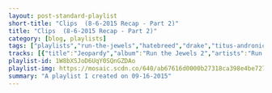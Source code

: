 ```yaml
---
layout: post-standard-playlist
short-title: "Clips  (8-6-2015 Recap - Part 2)"
title: "Clips  (8-6-2015 Recap - Part 2)"
category: [blog, playlists]
tags: ["playlists","run-the-jewels","hatebreed","drake","titus-andronicus","hatebreed","lil-dicky","run-the-jewels","drake","run-the-jewels","drake,-partynextdoor","bear-vs.-shark","hatebreed","titus-andronicus","hatebreed","run-the-jewels,-travis-barker","drake","bear-vs.-shark","titus-andronicus","run-the-jewels","drake","titus-andronicus","run-the-jewels,-boots","hatebreed","drake","lil-dicky,-jace","bear-vs.-shark","titus-andronicus","bobby-darin-&-the-rinky-dinks","lil-dicky,-hannibal-buress","lil-dicky","lil-dicky","run-the-jewels,-gangsta-boo","lil-dicky","titus-andronicus","hatebreed","drake","bear-vs.-shark","hatebreed","run-the-jewels,-zack-de-la-rocha","hatebreed","titus-andronicus","drake","bear-vs.-shark","drake","bear-vs.-shark","titus-andronicus","drake","bear-vs.-shark","drake","titus-andronicus","lil-dicky,-snoop-dogg","titus-andronicus","lil-dicky,-brain","titus-andronicus","beach-house","lil-dicky","beach-house"]
tracks: [{"title":"Jeopardy","album":"Run the Jewels 2","artists":"Run The Jewels"},{"title":"Ghosts Of War","album":"For The Lions","artists":"Hatebreed"},{"title":"No Tellin'","album":"If You're Reading This It's Too Late","artists":"Drake"},{"title":"Dimed Out","album":"The Most Lamentable Tragedy","artists":"Titus Andronicus"},{"title":"Set It Off","album":"For The Lions","artists":"Hatebreed"},{"title":"Who Knew","album":"Professional Rapper","artists":"Lil Dicky"},{"title":"All My Life","album":"Run the Jewels 2","artists":"Run The Jewels"},{"title":"Star67","album":"If You're Reading This It's Too Late","artists":"Drake"},{"title":"Blockbuster Night Part 1","album":"Run the Jewels 2","artists":"Run The Jewels"},{"title":"Preach","album":"If You're Reading This It's Too Late","artists":"Drake, PARTYNEXTDOOR"},{"title":"Ma Jolie","album":"Right Now, You're in the Best of Hands","artists":"Bear Vs. Shark"},{"title":"Your Mistake","album":"For The Lions","artists":"Hatebreed"},{"title":"Lookalike","album":"The Most Lamentable Tragedy","artists":"Titus Andronicus"},{"title":"Hatebreeders","album":"For The Lions","artists":"Hatebreed"},{"title":"All Due Respect (feat. Travis Barker)","album":"Run the Jewels 2","artists":"Run The Jewels, Travis Barker"},{"title":"Madonna","album":"If You're Reading This It's Too Late","artists":"Drake"},{"title":"MPS","album":"Right Now, You're in the Best of Hands","artists":"Bear Vs. Shark"},{"title":"Look Alive","album":"The Most Lamentable Tragedy","artists":"Titus Andronicus"},{"title":"Lie, Cheat, Steal","album":"Run the Jewels 2","artists":"Run The Jewels"},{"title":"6 Man","album":"If You're Reading This It's Too Late","artists":"Drake"},{"title":"No Future Part V : In Endless Dreaming","album":"The Most Lamentable Tragedy","artists":"Titus Andronicus"},{"title":"Early (feat. BOOTS)","album":"Run the Jewels 2","artists":"Run The Jewels, BOOTS"},{"title":"Refuse / Resist","album":"For The Lions","artists":"Hatebreed"},{"title":"Energy","album":"If You're Reading This It's Too Late","artists":"Drake"},{"title":"Oh Well (feat. Jace of Two-9)","album":"Professional Rapper","artists":"Lil Dicky, Jace"},{"title":"Michigan","album":"Right Now, You're in the Best of Hands","artists":"Bear Vs. Shark"},{"title":"Into The Void ( Filler )","album":"The Most Lamentable Tragedy","artists":"Titus Andronicus"},{"title":"Early in the Morning","album":"The Ultimate Bobby Darin","artists":"Bobby Darin & The Rinky-Dinks"},{"title":"Hannibal Interlude (feat. Hannibal Buress)","album":"Professional Rapper","artists":"Lil Dicky, Hannibal Buress"},{"title":"Lemme Freak","album":"Professional Rapper","artists":"Lil Dicky"},{"title":"Lemme Freak For Real Tho (Outro)","album":"Professional Rapper","artists":"Lil Dicky"},{"title":"Love Again (Akinyele Back) [feat. Gangsta Boo]","album":"Run the Jewels 2","artists":"Run The Jewels, Gangsta Boo"},{"title":"Work (Paid for That?)","album":"Professional Rapper","artists":"Lil Dicky"},{"title":"Sun Salutation","album":"The Most Lamentable Tragedy","artists":"Titus Andronicus"},{"title":"I'm In Pain","album":"For The Lions","artists":"Hatebreed"},{"title":"Know Yourself","album":"If You're Reading This It's Too Late","artists":"Drake"},{"title":"The Employee Is Not Afraid","album":"Right Now, You're in the Best of Hands","artists":"Bear Vs. Shark"},{"title":"It's The Limit","album":"For The Lions","artists":"Hatebreed"},{"title":"Close Your Eyes (And Count to Fuck) [feat. Zack De La Rocha]","album":"Run the Jewels 2","artists":"Run The Jewels, Zack De La Rocha"},{"title":"Life Is Pain","album":"For The Lions","artists":"Hatebreed"},{"title":"Stranded ( On My Own )","album":"The Most Lamentable Tragedy","artists":"Titus Andronicus"},{"title":"Now & Forever","album":"If You're Reading This It's Too Late","artists":"Drake"},{"title":"Kylie","album":"Right Now, You're in the Best of Hands","artists":"Bear Vs. Shark"},{"title":"10 Bands","album":"If You're Reading This It's Too Late","artists":"Drake"},{"title":"Second","album":"Right Now, You're in the Best of Hands","artists":"Bear Vs. Shark"},{"title":"Fatal Flaw","album":"The Most Lamentable Tragedy","artists":"Titus Andronicus"},{"title":"6PM In New York","album":"If You're Reading This It's Too Late","artists":"Drake"},{"title":"Buses/No Buses","album":"Right Now, You're in the Best of Hands","artists":"Bear Vs. Shark"},{"title":"You & The 6","album":"If You're Reading This It's Too Late","artists":"Drake"},{"title":"Come On, Siobhán","album":"The Most Lamentable Tragedy","artists":"Titus Andronicus"},{"title":"Professional Rapper (feat. Snoop Dogg)","album":"Professional Rapper","artists":"Lil Dicky, Snoop Dogg"},{"title":"The Magic Morning","album":"The Most Lamentable Tragedy","artists":"Titus Andronicus"},{"title":"Pillow Talking (feat. Brain)","album":"Professional Rapper","artists":"Lil Dicky, Brain"},{"title":"I Lost My Mind ( DJ )","album":"The Most Lamentable Tragedy","artists":"Titus Andronicus"},{"title":"House On The Hill","album":"Beach House","artists":"Beach House"},{"title":"Truman","album":"Professional Rapper","artists":"Lil Dicky"},{"title":"Saltwater","album":"Beach House","artists":"Beach House"}]
playlist-id: 1W8bXSJoD6UqY0SQnGZDAo
playlist-img: https://mosaic.scdn.co/640/ab67616d0000b27318ca398e4be7270cf7d6bf19ab67616d0000b2732090f4f6cc406e6d3c306733ab67616d0000b2735b0a4b0b87f8dd54660332f0ab67616d0000b2735b607f5202dcdd82a17084e1
summary: "A playlist I created on 09-16-2015"
---
```

